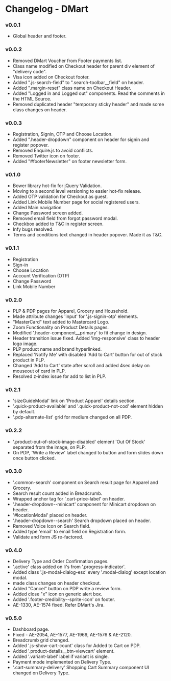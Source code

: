 # Changelog - DMart

### v0.0.1

* Global header and footer.

### v0.0.2

* Removed DMart Voucher from Footer payments list.
* Class name modified on Checkout header for parent div element of "delivery code".
* Visa icon added on Checkout footer.
* Added ".js-search-field" to ".search-toolbar__field" on header.
* Added ".margin-reset" class name on Checkout Header.
* Added "Logged in and Logged out" components. Read the comments in the HTML Source.
* Removed duplicated header "temporary sticky header" and made some class changes on header.

### v0.0.3

* Registration, Signin, OTP and Choose Location.
* Added ".header-dropdown" component on header for signin and register popover.
* Removed Enquire.js to avoid conflicts.
* Removed Twitter icon on footer.
* Added "#footerNewsletter" on footer newsletter form.

### v0.1.0

* Bower library hot-fix for jQuery Validation.
* Moving to a second level versioning to easier hot-fix release.
* Added OTP validation for Checkout as guest.
* Added Link Mobile Number page for social registered users.
* Added Main navigation
* Change Password screen added.
* Removed email field from forgot password modal.
* Checkbox added to T&C in register screen.
* Infy bugs resolved.
* Terms and conditions text changed in header popover. Made it as T&C.

### v0.1.1

* Registration
* Sign-in
* Choose Location
* Account Verification (OTP)
* Change Password
* Link Mobile Number

### v0.2.0

* PLP & PDP pages for Apparel, Grocery and Household.
* Made attribute changes 'input' for '.js-signin-otp' elements.
* "MasterCard" text added to Mastercard Logo.
* Zoom Functionality on Product Details pages.
* Modified '.header-component__primary' to fit change in design.
* Header transition issue fixed. Added 'img-responsive' class to header logo image. 
* PLP product name and brand hyperlinked.
* Replaced 'Notify Me' with disabled 'Add to Cart' button for out of stock product in PLP.
* Changed 'Add to Cart' state after scroll and added 4sec delay on mouseout of card in PLP.
* Resolved z-index issue for add to list in PLP.

### v0.2.1

* 'sizeGuideModal' link on 'Product Apparel' details section.
* '.quick-product-available' and '.quick-product-not-cod' element hidden by default.
* '.pdp-alternate-list' grid for medium changed on all PDP.

### v0.2.2

* '.product-out-of-stock-image-disabled' element 'Out Of Stock' separated from the image, on PLP.
* On PDP, 'Write a Review' label changed to button and form slides down once button clicked.

### v0.3.0

* '.common-search' component on Search result page for Apparel and Grocery.
* Search result count added in Breadcrumb.
* Wrapped anchor tag for '.cart-price-label' on header.
* '.header-dropdown--minicart' component for Minicart dropdown on header.
* '#locationModal' placed on header.
* '.header-dropdown--search' Search dropdown placed on header.
* Removed Voice Icon on Search field.
* Added type 'email' to email field on Registration form.
* Validate and form JS re-factored.

### v0.4.0

* Delivery Type and Order Confirmation pages.
* '.active' class added on li's from '.progress-indicator'.
* Added class '.js-modal-dialog-esc' every '.modal-dialog' except location modal.
* made class changes on header checkout.
* Added "Cancel" button on PDP write a review form.
* Added close "x" icon on generic alert box.
* Added '.footer-credibility--sprite-icon' on footer.
* AE-1330, AE-1574 fixed. Refer DMart's Jira.

### v0.5.0

* Dashboard page.
* Fixed - AE-2054, AE-1577, AE-1969, AE-1576 & AE-2120.
* Breadcrumb grid changed.
* Added '.js-show-cart-count' class for Added to Cart on PDP.
* Added '.product-details__btn-viewcart' element.
* Added '.variant-label' label if variant is single.
* Payment mode implemented on Delivery Type.
* '.cart-summary-delivery' Shopping Cart Summary component UI changed on Delivery Type.
